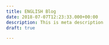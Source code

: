 ```yaml
---
title: ENGLISH Blog
date: 2018-07-07T12:23:33.000+00:00
description: This is meta description
draft: true

---
```


